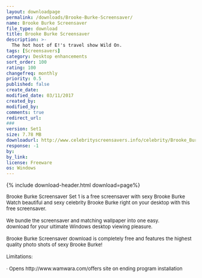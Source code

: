 ```yaml
---
layout: downloadpage
permalink: /downloads/Brooke-Burke-Screensaver/
name: Brooke Burke Screensaver
file_type: download
title: Brooke Burke Screensaver
description: >-
  The hot host of E!'s travel show Wild On.
tags: [Screensavers]
category: Desktop enhancements
sort_order: 100
rating: 100
changefreq: monthly
priority: 0.5
published: false
create_date: 
modified_date: 03/11/2017
created_by: 
modified_by: 
comments: true
redirect_url: 
### 
version: Set1
size: 7.78 MB
downloadurl: http://www.celebrityscreensavers.info/celebrity/Brooke_Burke_Set_1/CelebrityScreensaverSetup.exe
response: -1
by: 
by_link: 
license: Freeware
os: Windows
---
```


{% include download-header.html download=page%}

<p style="fix-download-text !important">
<p><font size="2">Brooke Burke Screensaver Set 1 is a free screensaver with sexy Brooke Burke <br />
Watch beautiful and sexy celebrity Brooke Burke right on your desktop with this free screensaver. <br />
<br />
We bundle the screensaver and matching wallpaper into one easy. <br />
download for your ultimate Windows desktop viewing pleasure. <br />
<br />
Brooke Burke Screensaver download is completely free and features the highest quality photo shots of sexy Brooke Burke! <br />
<br />
Limitations: <br />
<br />
· Opens http://www.wamwara.com/offers site on ending program installation</font></p></p>
